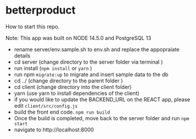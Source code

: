 # betterproduct

How to start this repo. 

Note: This app was built on NODE 14.5.0 and PostgreSQL 13

- rename server/env.sample.sh to env.sh and replace the appopraiate details
- cd server (change directory to the server folder via terminal )
- run install (`npm install` or  `yarn` )
- run npm `migrate:up` to migrate and insert sample data to the db
- cd ../ (change directory to the parent folder )
- cd client (change directory into the client folder)
- yarn (use yarn to install dependencies of the client)
- if you would like to update the BACKEND_URL on the REACT app, please edit `client/src/config.js`
- build the front end code. `npm run build`
- Once the build is completed, move back to the server folder and run `npm start`
- navigate to http://localhost:8000